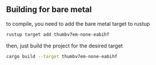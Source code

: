 ## Building for bare metal

to compile, you need to add the bare metal target to rustup

```zsh
rustup target add thumbv7em-none-eabihf
```

then, just build the project for the desired target

```zsh
cargo build --target thumbv7em-none-eabihf
```
